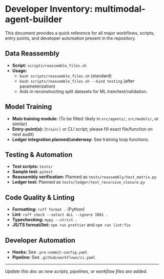 # Developer Inventory: multimodal-agent-builder

This document provides a quick reference for all major workflows, scripts, entry points, and developer automation present in the repository.

## Data Reassembly

- **Script:** `scripts/reassemble_files.sh`
- **Usage:**
  - `bash scripts/reassemble_files.sh` (standard)
  - `bash scripts/reassemble_files.sh --kind testing` (after parameterization)
  - Aids in reconstructing split datasets for ML train/test/validation.

## Model Training

- **Main training module:** (To be filled: likely in `src/agents/`, `src/models/`, or similar)
- **Entry-point(s):** (`train()` or CLI script; please fill exact file/function on next audit)
- **Ledger integration planned/underway:** See training loop functions.

## Testing & Automation

- **Test scripts:** `tests/`
- **Sample test:** `pytest`
- **Reassembly verification:** Planned as `tests/reassembly/test_matrix.py`
- **Ledger test:** Planned as `tests/ledger/test_recursive_closure.py`

## Code Quality & Linting

- **Formatting:** `ruff format .` (Python)
- **Lint:** `ruff check --select ALL --ignore I001 .`
- **Typechecking:** `mypy --strict .`
- **JS/TS format/lint:** `npm run prettier` and `npm run lint:fix`

## Developer Automation

- **Hooks:** See `.pre-commit-config.yaml`
- **Pipeline:** See `.github/workflows/ci.yaml`

---

_Update this doc as new scripts, pipelines, or workflow files are added._
